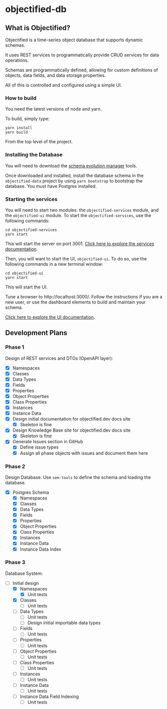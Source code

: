 # objectified-db

## What is Objectified?

Objectified is a time-series object database that supports dynamic schemas.

It uses REST services to programmatically provide CRUD services for 
data operations.

Schemas are programmatically defined, allowing for custom definitions of
objects, data fields, and data storage properties.

All of this is controlled and configured using a simple UI.

### How to build

You need the latest versions of node and yarn.

To build, simply type:

```shell
yarn install
yarn build
```

From the top level of the project.

### Installing the Database

You will need to download the [schema evolution manager](https://github.com/mbryzek/schema-evolution-manager)
tools.

Once downloaded and installed, install the database schema in the `objectified-data`
project by using `yarn bootstrap` to bootstrap the database.  You must have
Postgres installed.

### Starting the services

You will need to start two modules: the `objectified-services` module, and
the `objectified-ui` module.  To start the `objectified-services`, use
the following commands:

```shell
cd objectified-services
yarn start
```

This will start the server on port 3001.  [Click here to explore the
services documentation](objectified-services/README.md).

Then, you will want to start the UI, `objectified-ui`.  To do so, use the
following commands in a new terminal window:

```shell
cd objectified-ui
yarn start
```

This will start the UI.

Tune a browser to http://localhost:3000/.  Follow the instructions if you
are a new user, or use the dashboard elements to build and maintain your
schema.

[Click here to explore the UI documentation](objectified-ui/README.md).

## Development Plans

### Phase 1

Design of REST services and DTOs (OpenAPI layer):

- [x] Namespaces
- [x] Classes
- [x] Data Types
- [x] Fields
- [x] Properties
- [x] Object Properties
- [x] Class Properties
- [x] Instances
- [x] Instance Data
- [x] Design initial documentation for objectified.dev docs site
  - [x] Skeleton is fine
- [x] Design Knowledge Base site for objectified.dev docs site
  - [x] Skeleton is fine
- [x] Generate Issues section in GitHub
  - [x] Define issue types
  - [x] Assign all phase objects with issues and document them here

### Phase 2

Design Database.  Use `sem-tools` to define the schema and loading the database.

- [x] Postgres Schema
  - [x] Namespaces
  - [x] Classes
  - [x] Data Types
  - [x] Fields
  - [x] Properties
  - [x] Object Properties
  - [x] Class Properties
  - [x] Instances
  - [x] Instance Data
  - [x] Instance Data Index

### Phase 3

Database System:

- [ ] Initial design
  - [x] Namespaces
    - [x] Unit tests
  - [x] Classes
    - [ ] Unit tests
  - [ ] Data Types
    - [ ] Unit tests
    - [ ] Design initial importable data types
  - [ ] Fields
    - [ ] Unit tests
  - [ ] Properties
    - [ ] Unit tests
  - [ ] Object Properties
    - [ ] Unit tests
  - [ ] Class Properties
    - [ ] Unit tests
  - [ ] Instances
    - [ ] Unit tests
  - [ ] Instance Data
    - [ ] Unit tests
  - [ ] Instance Data Field Indexing
    - [ ] Unit tests
